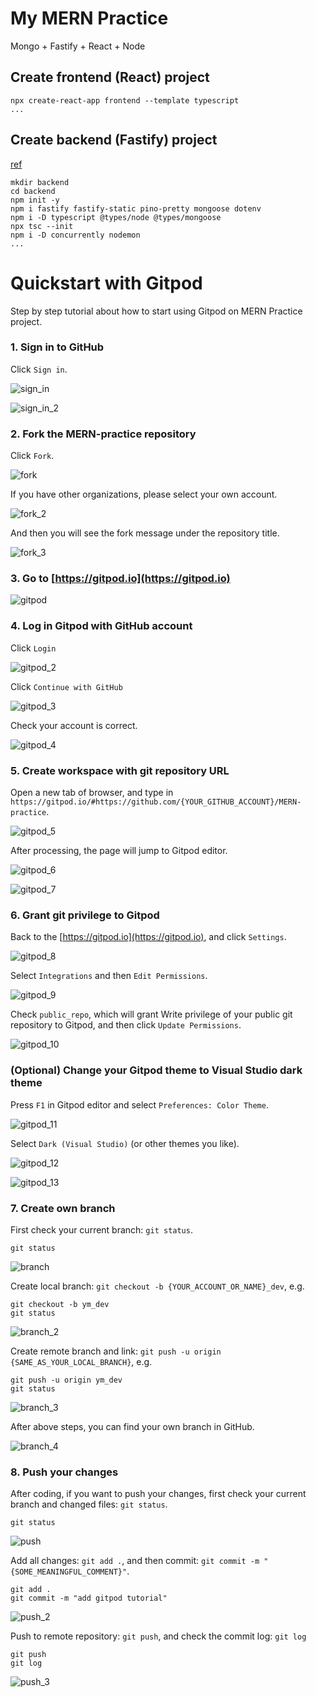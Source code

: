 # My MERN Practice 

Mongo + Fastify + React + Node

## Create frontend (React) project

```
npx create-react-app frontend --template typescript
...
```

## Create backend (Fastify) project

[ref](https://www.fastify.io/docs/latest/TypeScript/)

```
mkdir backend
cd backend
npm init -y
npm i fastify fastify-static pino-pretty mongoose dotenv
npm i -D typescript @types/node @types/mongoose
npx tsc --init
npm i -D concurrently nodemon
...
```

# Quickstart with Gitpod

Step by step tutorial about how to start using Gitpod on MERN Practice project.

### 1. Sign in to GitHub

Click `Sign in`.

![sign_in](img/sign_in.png)

![sign_in_2](img/sign_in_2.png)

### 2. Fork the MERN-practice repository

Click `Fork`.

![fork](img/fork.png)

If you have other organizations, please select your own account.

![fork_2](img/fork_2.png)

And then you will see the fork message under the repository title.

![fork_3](img/fork_3.png)

### 3. Go to [https://gitpod.io](https://gitpod.io)

![gitpod](img/gitpod.png)

### 4. Log in Gitpod with GitHub account

Click `Login`

![gitpod_2](img/gitpod_2.png)

Click `Continue with GitHub`

![gitpod_3](img/gitpod_3.png)

Check your account is correct.

![gitpod_4](img/gitpod_4.png)

### 5. Create workspace with git repository URL

Open a new tab of browser, and type in `https://gitpod.io/#https://github.com/{YOUR_GITHUB_ACCOUNT}/MERN-practice`.

![gitpod_5](img/gitpod_5.png)

After processing, the page will jump to Gitpod editor.

![gitpod_6](img/gitpod_6.png)

![gitpod_7](img/gitpod_7.png)


### 6. Grant git privilege to Gitpod

Back to the [https://gitpod.io](https://gitpod.io), and click `Settings`.

![gitpod_8](img/gitpod_8.png)

Select `Integrations` and then `Edit Permissions`.

![gitpod_9](img/gitpod_9.png)

Check `public_repo`, which will grant Write privilege of your public git repository to Gitpod, and then click `Update Permissions`.

![gitpod_10](img/gitpod_10.png)

### (Optional) Change your Gitpod theme to Visual Studio dark theme

Press `F1` in Gitpod editor and select `Preferences: Color Theme`.

![gitpod_11](img/gitpod_11.png)

Select `Dark (Visual Studio)` (or other themes you like).

![gitpod_12](img/gitpod_12.png)

![gitpod_13](img/gitpod_13.png)

### 7. Create own branch

First check your current branch: `git status`.

```console
git status
```

![branch](img/branch.png)

Create local branch: `git checkout -b {YOUR_ACCOUNT_OR_NAME}_dev`, e.g.

```console
git checkout -b ym_dev
git status
```
![branch_2](img/branch_2.png)

Create remote branch and link: `git push -u origin {SAME_AS_YOUR_LOCAL_BRANCH}`, e.g.

```console
git push -u origin ym_dev
git status
```

![branch_3](img/branch_3.png)

After above steps, you can find your own branch in GitHub.

![branch_4](img/branch_4.png)

### 8. Push your changes

After coding, if you want to push your changes, first check your current branch and changed files: `git status`.

```console
git status
```

![push](img/push.png)

Add all changes: `git add .`, and then commit: `git commit -m "{SOME_MEANINGFUL_COMMENT}"`.

```console
git add .
git commit -m "add gitpod tutorial"
```

![push_2](img/push_2.png)

Push to remote repository: `git push`, and check the commit log: `git log`

```console
git push
git log
```

![push_3](img/push_3.png)
